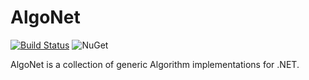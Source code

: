 # AlgoNet

[![Build Status](https://dev.azure.com/Avid29/AlgoNet/_apis/build/status/Build-Test?branchName=dev)](https://dev.azure.com/Avid29/AlgoNet/_build/latest?definitionId=10&branchName=dev)
![NuGet](https://badgen.net/nuget/v/AlgoNet/pre)

AlgoNet is a collection of generic Algorithm implementations for .NET.
